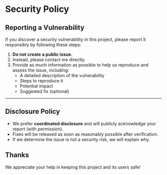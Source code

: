 # Security Policy

## Reporting a Vulnerability

If you discover a security vulnerability in this project, please report it responsibly by following these steps:

1. **Do not create a public issue.**
2. Instead, please contact me directly.
3. Provide as much information as possible to help us reproduce and assess the issue, including:
   - A detailed description of the vulnerability
   - Steps to reproduce it
   - Potential impact
   - Suggested fix (optional)

---

## Disclosure Policy

- We prefer **coordinated disclosure** and will publicly acknowledge your report (with permission).
- Fixes will be released as soon as reasonably possible after verification.
- If we determine the issue is not a security risk, we will explain why.

## Thanks

We appreciate your help in keeping this project and its users safe!
